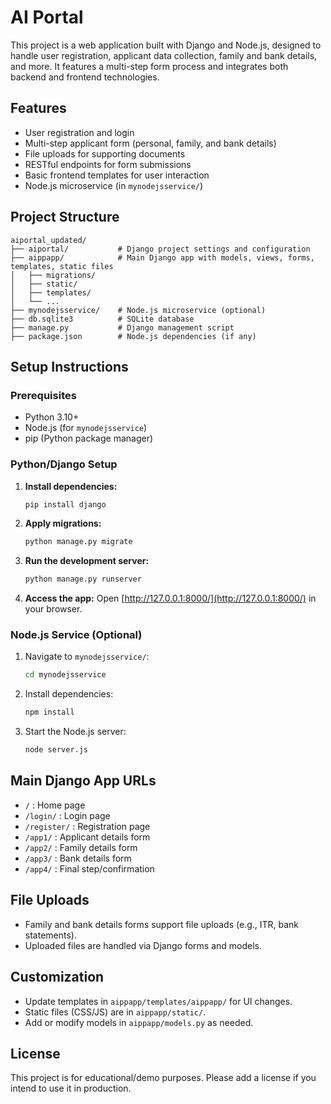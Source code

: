 # AI Portal

This project is a web application built with Django and Node.js, designed to handle user registration, applicant data collection, family and bank details, and more. It features a multi-step form process and integrates both backend and frontend technologies.

## Features
- User registration and login
- Multi-step applicant form (personal, family, and bank details)
- File uploads for supporting documents
- RESTful endpoints for form submissions
- Basic frontend templates for user interaction
- Node.js microservice (in `mynodejsservice/`)

## Project Structure
```
aiportal_updated/
├── aiportal/           # Django project settings and configuration
├── aippapp/            # Main Django app with models, views, forms, templates, static files
│   ├── migrations/
│   ├── static/
│   ├── templates/
│   └── ...
├── mynodejsservice/    # Node.js microservice (optional)
├── db.sqlite3          # SQLite database
├── manage.py           # Django management script
├── package.json        # Node.js dependencies (if any)
```

## Setup Instructions

### Prerequisites
- Python 3.10+
- Node.js (for `mynodejsservice`)
- pip (Python package manager)

### Python/Django Setup
1. **Install dependencies:**
   ```sh
   pip install django
   ```
2. **Apply migrations:**
   ```sh
   python manage.py migrate
   ```
3. **Run the development server:**
   ```sh
   python manage.py runserver
   ```
4. **Access the app:**
   Open [http://127.0.0.1:8000/](http://127.0.0.1:8000/) in your browser.

### Node.js Service (Optional)
1. Navigate to `mynodejsservice/`:
   ```sh
   cd mynodejsservice
   ```
2. Install dependencies:
   ```sh
   npm install
   ```
3. Start the Node.js server:
   ```sh
   node server.js
   ```

## Main Django App URLs
- `/` : Home page
- `/login/` : Login page
- `/register/` : Registration page
- `/app1/` : Applicant details form
- `/app2/` : Family details form
- `/app3/` : Bank details form
- `/app4/` : Final step/confirmation

## File Uploads
- Family and bank details forms support file uploads (e.g., ITR, bank statements).
- Uploaded files are handled via Django forms and models.

## Customization
- Update templates in `aippapp/templates/aippapp/` for UI changes.
- Static files (CSS/JS) are in `aippapp/static/`.
- Add or modify models in `aippapp/models.py` as needed.

## License
This project is for educational/demo purposes. Please add a license if you intend to use it in production.
